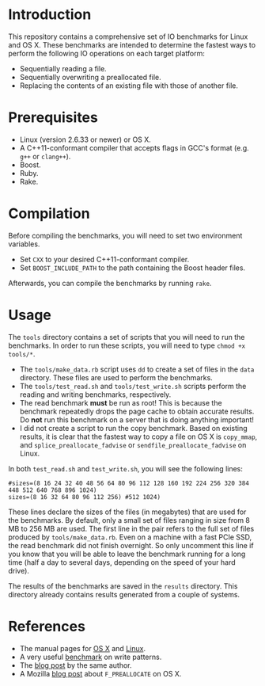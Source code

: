 <!--
  ** File Name:	README.md
  ** Author:	Aditya Ramesh
  ** Date:	06/04/2014
  ** Contact:	_@adityaramesh.com
-->

# Introduction

This repository contains a comprehensive set of IO benchmarks for Linux and OS
X. These benchmarks are intended to determine the fastest ways to perform the
following IO operations on each target platform:

  - Sequentially reading a file.
  - Sequentially overwriting a preallocated file.
  - Replacing the contents of an existing file with those of another file.

# Prerequisites

- Linux (version 2.6.33 or newer) or OS X.
- A C++11-conformant compiler that accepts flags in GCC's format (e.g. `g++` or
`clang++`).
- Boost.
- Ruby.
- Rake.

# Compilation

Before compiling the benchmarks, you will need to set two environment variables.

  - Set `CXX` to your desired C++11-conformant compiler.
  - Set `BOOST_INCLUDE_PATH` to the path containing the Boost header files.

Afterwards, you can compile the benchmarks by running `rake`.

# Usage

The `tools` directory contains a set of scripts that you will need to run the
benchmarks. In order to run these scripts, you will need to type `chmod +x
tools/*`.

  - The `tools/make_data.rb` script uses `dd` to create a set of files in the
  `data` directory. These files are used to perform the benchmarks.
  - The `tools/test_read.sh` and `tools/test_write.sh` scripts perform the
  reading and writing benchmarks, respectively.
  - The read benchmark **must** be run as root! This is because the benchmark
  repeatedly drops the page cache to obtain accurate results. Do **not** run
  this benchmark on a server that is doing anything important!
  - I did not create a script to run the copy benchmark. Based on existing
  results, it is clear that the fastest way to copy a file on OS X is
  `copy_mmap`, and `splice_preallocate_fadvise` or
  `sendfile_preallocate_fadvise` on Linux.

In both `test_read.sh` and `test_write.sh`, you will see the following lines:

	#sizes=(8 16 24 32 40 48 56 64 80 96 112 128 160 192 224 256 320 384 448 512 640 768 896 1024)
	sizes=(8 16 32 64 80 96 112 256) #512 1024)

These lines declare the sizes of the files (in megabytes) that are used for the
benchmarks. By default, only a small set of files ranging in size from 8 MB to
256 MB are used. The first line in the pair refers to the full set of files
produced by `tools/make_data.rb`. Even on a machine with a fast PCIe SSD, the
read benchmark did not finish overnight. So only uncomment this line if you know
that you will be able to leave the benchmark running for a long time (half a day
to several days, depending on the speed of your hard drive).

The results of the benchmarks are saved in the `results` directory. This
directory already contains results generated from a couple of systems.

# References

- The manual pages for [OS X][darwin_man] and [Linux][linux_man].
- A very useful [benchmark][write_patterns] on write patterns.
- The [blog post][plenz_blog_post] by the same author.
- A Mozilla [blog post][moz_blog_post] about `F_PREALLOCATE` on OS X.

[darwin_man]:
https://developer.apple.com/library/mac/documentation/Darwin/Reference/Manpages/
"Mac OS X Manual Pages"

[linux_man]:
http://linux.die.net/man/
"Linux Manual Pages"

[write_patterns]:
https://github.com/Feh/write-patterns
"Write Patterns"

[plenz_blog_post]:
http://blog.plenz.com/2014-04/so-you-want-to-write-to-a-file-real-fast.html
"Write Patterns Blog Post"

[moz_blog_post]:
https://blog.mozilla.org/tglek/2010/09/09/help-wanted-does-fcntlf_preallocate-work-as-advertised-on-osx/
"F_PREALLOCATE Blog Post"
